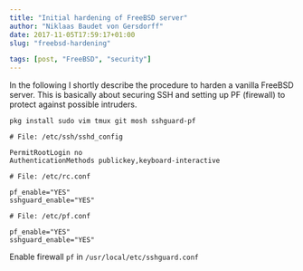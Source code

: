 ```yaml
---
title: "Initial hardening of FreeBSD server"
author: "Niklaas Baudet von Gersdorff"
date: 2017-11-05T17:59:17+01:00
slug: "freebsd-hardening"

tags: [post, "FreeBSD", "security"]
---
```


In the following I shortly describe the procedure to harden a vanilla FreeBSD server. This is basically about securing SSH and setting up PF (firewall) to protect against possible intruders.

```
pkg install sudo vim tmux git mosh sshguard-pf
```

```
# File: /etc/ssh/sshd_config

PermitRootLogin no
AuthenticationMethods publickey,keyboard-interactive
```

```
# File: /etc/rc.conf

pf_enable="YES"
sshguard_enable="YES"
```

```
# File: /etc/pf.conf

pf_enable="YES"
sshguard_enable="YES"
```

Enable firewall `pf` in `/usr/local/etc/sshguard.conf`

